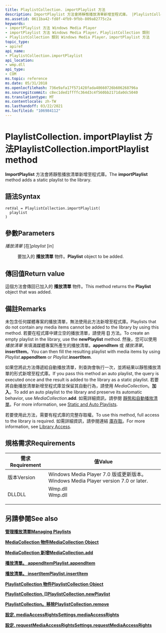 ```yaml
---
title: PlaylistCollection. importPlaylist 方法
description: ImportPlaylist 方法會將靜態播放清單新增至程式庫。 |PlaylistCollection. importPlaylist 方法
ms.assetid: 0611ba42-fd8f-4fb9-9fbb-809a82775c2a
keywords:
- importPlaylist 方法 Windows Media Player
- importPlaylist 方法 Windows Media Player，PlaylistCollection 類別
- PlaylistCollection 類別 Windows Media Player，importPlaylist 方法
topic_type:
- apiref
api_name:
- PlaylistCollection.importPlaylist
api_location:
- wmp.dll
api_type:
- COM
ms.topic: reference
ms.date: 05/31/2018
ms.openlocfilehash: 736e9afa17f571428fada48660726b606268796a
ms.sourcegitcommit: c8ec1ded1ffffc364d3c4f560bb2171da0dc5040
ms.translationtype: MT
ms.contentlocale: zh-TW
ms.lasthandoff: 03/22/2021
ms.locfileid: "106984112"
---
```

# <a name="playlistcollectionimportplaylist-method"></a><span data-ttu-id="32ebb-107">PlaylistCollection. importPlaylist 方法</span><span class="sxs-lookup"><span data-stu-id="32ebb-107">PlaylistCollection.importPlaylist method</span></span>

<span data-ttu-id="32ebb-108">**ImportPlaylist** 方法會將靜態播放清單新增至程式庫。</span><span class="sxs-lookup"><span data-stu-id="32ebb-108">The **importPlaylist** method adds a static playlist to the library.</span></span>

## <a name="syntax"></a><span data-ttu-id="32ebb-109">語法</span><span class="sxs-lookup"><span data-stu-id="32ebb-109">Syntax</span></span>


```JScript
retVal = PlaylistCollection.importPlaylist(
  playlist
)
```



## <a name="parameters"></a><span data-ttu-id="32ebb-110">參數</span><span class="sxs-lookup"><span data-stu-id="32ebb-110">Parameters</span></span>

<dl> <dt>

<span data-ttu-id="32ebb-111">*播放清單* \[在\]</span><span class="sxs-lookup"><span data-stu-id="32ebb-111">*playlist* \[in\]</span></span>
</dt> <dd>

<span data-ttu-id="32ebb-112">要加入的 **播放清單** 物件。</span><span class="sxs-lookup"><span data-stu-id="32ebb-112">**Playlist** object to be added.</span></span>

</dd> </dl>

## <a name="return-value"></a><span data-ttu-id="32ebb-113">傳回值</span><span class="sxs-lookup"><span data-stu-id="32ebb-113">Return value</span></span>

<span data-ttu-id="32ebb-114">這個方法會傳回已加入的 **播放清單** 物件。</span><span class="sxs-lookup"><span data-stu-id="32ebb-114">This method returns the **Playlist** object that was added.</span></span>

## <a name="remarks"></a><span data-ttu-id="32ebb-115">備註</span><span class="sxs-lookup"><span data-stu-id="32ebb-115">Remarks</span></span>

<span data-ttu-id="32ebb-116">未包含任何媒體專案的播放清單，無法使用此方法新增至程式庫。</span><span class="sxs-lookup"><span data-stu-id="32ebb-116">Playlists that do not contain any media items cannot be added to the library by using this method.</span></span> <span data-ttu-id="32ebb-117">若要在程式庫中建立空的播放清單，請使用 **[]** 方法。</span><span class="sxs-lookup"><span data-stu-id="32ebb-117">To create an empty playlist in the library, use the **newPlaylist** method.</span></span> <span data-ttu-id="32ebb-118">然後，您可以使用 *播放清單* 來填滿媒體專案所產生的播放清單。**appendItem** 或 *播放清單*。**insertItem**。</span><span class="sxs-lookup"><span data-stu-id="32ebb-118">You can then fill the resulting playlist with media items by using *Playlist*.**appendItem** or *Playlist*.**insertItem**.</span></span>

<span data-ttu-id="32ebb-119">如果您將此方法傳遞給自動播放清單，則查詢會執行一次，並將結果以靜態播放清單的形式新增至程式庫。</span><span class="sxs-lookup"><span data-stu-id="32ebb-119">If you pass this method an auto playlist, the query is executed once and the result is added to the library as a static playlist.</span></span> <span data-ttu-id="32ebb-120">若要將自動播放清單新增至程式庫並保留其自動行為，請使用 *MediaCollection*。**加入**。</span><span class="sxs-lookup"><span data-stu-id="32ebb-120">To add an auto playlist to the library and preserve its automatic behavior, use *MediaCollection*.**add**.</span></span> <span data-ttu-id="32ebb-121">如需詳細資訊，請參閱 [靜態和自動播放清單](static-and-auto-playlists.md)。</span><span class="sxs-lookup"><span data-stu-id="32ebb-121">For more information, see [Static and Auto Playlists](static-and-auto-playlists.md).</span></span>

<span data-ttu-id="32ebb-122">若要使用此方法，需要有程式庫的完整存取權。</span><span class="sxs-lookup"><span data-stu-id="32ebb-122">To use this method, full access to the library is required.</span></span> <span data-ttu-id="32ebb-123">如需詳細資訊，請參閱連結 [庫存取](library-access.md)。</span><span class="sxs-lookup"><span data-stu-id="32ebb-123">For more information, see [Library Access](library-access.md).</span></span>

## <a name="requirements"></a><span data-ttu-id="32ebb-124">規格需求</span><span class="sxs-lookup"><span data-stu-id="32ebb-124">Requirements</span></span>



| <span data-ttu-id="32ebb-125">需求</span><span class="sxs-lookup"><span data-stu-id="32ebb-125">Requirement</span></span> | <span data-ttu-id="32ebb-126">值</span><span class="sxs-lookup"><span data-stu-id="32ebb-126">Value</span></span> |
|--------------------|------------------------------------------------------------------------------------|
| <span data-ttu-id="32ebb-127">版本</span><span class="sxs-lookup"><span data-stu-id="32ebb-127">Version</span></span><br/> | <span data-ttu-id="32ebb-128">Windows Media Player 7.0 版或更新版本。</span><span class="sxs-lookup"><span data-stu-id="32ebb-128">Windows Media Player version 7.0 or later.</span></span><br/>                              |
| <span data-ttu-id="32ebb-129">DLL</span><span class="sxs-lookup"><span data-stu-id="32ebb-129">DLL</span></span><br/>     | <dl> <span data-ttu-id="32ebb-130"><dt>Wmp.dll</dt></span><span class="sxs-lookup"><span data-stu-id="32ebb-130"><dt>Wmp.dll</dt></span></span> </dl> |



## <a name="see-also"></a><span data-ttu-id="32ebb-131">另請參閱</span><span class="sxs-lookup"><span data-stu-id="32ebb-131">See also</span></span>

<dl> <dt>

[<span data-ttu-id="32ebb-132">**管理播放清單**</span><span class="sxs-lookup"><span data-stu-id="32ebb-132">**Managing Playlists**</span></span>](managing-playlists.md)
</dt> <dt>

[<span data-ttu-id="32ebb-133">**MediaCollection 物件**</span><span class="sxs-lookup"><span data-stu-id="32ebb-133">**MediaCollection Object**</span></span>](mediacollection-object.md)
</dt> <dt>

[<span data-ttu-id="32ebb-134">**MediaCollection 新增**</span><span class="sxs-lookup"><span data-stu-id="32ebb-134">**MediaCollection.add**</span></span>](mediacollection-add.md)
</dt> <dt>

[<span data-ttu-id="32ebb-135">**播放清單。 appendItem**</span><span class="sxs-lookup"><span data-stu-id="32ebb-135">**Playlist.appendItem**</span></span>](playlist-appenditem.md)
</dt> <dt>

[<span data-ttu-id="32ebb-136">**播放清單。 insertItem**</span><span class="sxs-lookup"><span data-stu-id="32ebb-136">**Playlist.insertItem**</span></span>](playlist-insertitem.md)
</dt> <dt>

[<span data-ttu-id="32ebb-137">**PlaylistCollection 物件**</span><span class="sxs-lookup"><span data-stu-id="32ebb-137">**PlaylistCollection Object**</span></span>](playlistcollection-object.md)
</dt> <dt>

<span data-ttu-id="32ebb-138">[**PlaylistCollection. []**](playlistcollection-newplaylist.md)</span><span class="sxs-lookup"><span data-stu-id="32ebb-138">[**PlaylistCollection.newPlaylist**](playlistcollection-newplaylist.md)</span></span>
</dt> <dt>

[<span data-ttu-id="32ebb-139">**PlaylistCollection。移除**</span><span class="sxs-lookup"><span data-stu-id="32ebb-139">**PlaylistCollection.remove**</span></span>](playlistcollection-remove.md)
</dt> <dt>

[<span data-ttu-id="32ebb-140">**設定. mediaAccessRights**</span><span class="sxs-lookup"><span data-stu-id="32ebb-140">**Settings.mediaAccessRights**</span></span>](settings-mediaaccessrights.md)
</dt> <dt>

[<span data-ttu-id="32ebb-141">**設定. requestMediaAccessRights**</span><span class="sxs-lookup"><span data-stu-id="32ebb-141">**Settings.requestMediaAccessRights**</span></span>](settings-requestmediaaccessrights.md)
</dt> </dl>

 

 





